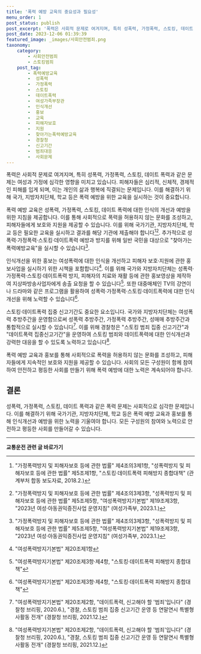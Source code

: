 ```yaml
---
title: '폭력 예방 교육의 중요성과 필요성'
menu_order: 1
post_status: publish
post_excerpt: '폭력은 사회적 문제로 여겨지며, 특히 성폭력, 가정폭력, 스토킹, 데이트 폭력과 같은 문제는 여성과 가정에 심각한 영향을 미치고 있습니다. 피해자들은 심리적, 신체적, 경제적인 피해를 입게 되며, 이는 개인의 삶과 행복에 직결되는 문제입니다. 이를 해결하기 위해 국가, 지방자치단체, 학교 등은 폭력 예방을 위한 교육을 실시하는 것이 중요합니다.'
post_date: 2023-12-06 01:39:39
featured_image: _images/사회안전범죄.png
taxonomy:
    category:
        - 사회안전범죄
        - 스토킹범죄
    post_tag:
        - 폭력예방교육
        -  성폭력
        -  가정폭력
        -  스토킹
        -  데이트폭력
        -  여성가족부장관
        -  인식개선
        -  홍보
        -  교육
        -  피해자보호
        -  지원
        -  찾아가는폭력예방교육
        -  경찰청
        -  신고기간
        -  범죄대응
        -  사회문제
---
```



폭력은 사회적 문제로 여겨지며, 특히 성폭력, 가정폭력, 스토킹, 데이트 폭력과 같은 문제는 여성과 가정에 심각한 영향을 미치고 있습니다. 피해자들은 심리적, 신체적, 경제적인 피해를 입게 되며, 이는 개인의 삶과 행복에 직결되는 문제입니다. 이를 해결하기 위해 국가, 지방자치단체, 학교 등은 폭력 예방을 위한 교육을 실시하는 것이 중요합니다.

폭력 예방 교육은 성폭력, 가정폭력, 스토킹, 데이트 폭력에 대한 인식의 개선과 예방을 위한 지침을 제공합니다. 이를 통해 사회적으로 폭력을 허용하지 않는 문화를 조성하고, 피해자들에게 보호와 지원을 제공할 수 있습니다. 이를 위해 국가기관, 지방자치단체, 학교 등은 필요한 교육을 실시하고 결과를 해당 기관에 제출해야 합니다[^1][^2]. 추가적으로 성폭력·가정폭력·스토킹·데이트폭력 예방과 방지를 위해 일반 국민을 대상으로 "찾아가는 폭력예방교육"을 실시할 수 있습니다[^3].

인식개선을 위한 홍보는 여성폭력에 대한 인식을 개선하고 피해자 보호·지원에 관한 홍보사업을 실시하기 위한 시책을 포함합니다[^4]. 이를 위해 국가와 지방자치단체는 성폭력·가정폭력·스토킹·데이트폭력 방지, 피해자의 치료와 재활 등에 관한 홍보영상을 제작하여 지상파방송사업자에게 송출 요청을 할 수 있습니다[^5]. 또한 대중매체인 TV의 강연이나 드라마와 같은 프로그램을 활용하여 성폭력·가정폭력·스토킹·데이트폭력에 대한 인식 개선을 위해 노력할 수 있습니다[^5].

스토킹·데이트폭력 집중 신고기간도 중요한 요소입니다. 국가와 지방자치단체는 여성폭력 추방주간을 운영함으로써 성폭력 추방주간, 가정폭력 추방주간, 성매매 추방주간과 통합적으로 실시할 수 있습니다[^6]. 이를 위해 경찰청은 "스토킹 범죄 집중 신고기간"과 "데이트폭력 집중신고기간"을 운영하여 스토킹 범죄와 데이트폭력에 대한 인식개선과 강력한 대응을 할 수 있도록 노력하고 있습니다[^6].

폭력 예방 교육과 홍보를 통해 사회적으로 폭력을 허용하지 않는 문화를 조성하고, 피해자들에게 지속적인 보호와 지원을 제공할 수 있습니다. 사회의 모든 구성원이 함께 참여하여 안전하고 평등한 사회를 만들기 위해 폭력 예방에 대한 노력은 계속되어야 합니다.

## **결론**

성폭력, 가정폭력, 스토킹, 데이트 폭력과 같은 폭력 문제는 사회적으로 심각한 문제입니다. 이를 해결하기 위해 국가기관, 지방자치단체, 학교 등은 폭력 예방 교육과 홍보를 통해 인식개선과 예방을 위한 노력을 기울여야 합니다. 모든 구성원의 참여와 노력으로 안전하고 평등한 사회를 만들어갈 수 있습니다.

[^1]: "가정폭력방지 및 피해자보호 등에 관한 법률" 제4조의3제1항, "성폭력방지 및 피해자보호 등에 관한 법률" 제5조제1항, "스토킹·데이트폭력 피해방지 종합대책" (관계부처 합동 보도자료, 2018.2.)
[^2]: "가정폭력방지 및 피해자보호 등에 관한 법률" 제4조의3제3항, "성폭력방지 및 피해자보호 등에 관한 법률" 제5조제5항, "여성폭력방지기본법" 제19조제3항, "2023년 여성·아동권익증진사업 운영지침" (여성가족부, 2023.1.)
[^3]: "가정폭력방지 및 피해자보호 등에 관한 법률" 제4조의3제3항, "성폭력방지 및 피해자보호 등에 관한 법률" 제5조제5항, "여성폭력방지기본법" 제19조제3항, "2023년 여성·아동권익증진사업 운영지침" (여성가족부, 2023.1.)
[^4]: "여성폭력방지기본법" 제20조제1항
[^5]: "여성폭력방지기본법" 제20조제3항·제4항, "스토킹·데이트폭력 피해방지 종합대책"
[^6]: "여성폭력방지기본법" 제20조제2항, "데이트폭력, 신고해야 할 '범죄'입니다" (경찰청 브리핑, 2020.6.), "경찰, 스토킹 범죄 집중 신고기간 운영 등 연말연시 특별형사활동 전개" (경찰청 브리핑, 2021.12.)
<!-- wp:separator -->
<hr class="wp-block-separator has-alpha-channel-opacity"/>
<!-- /wp:separator -->

<!-- wp:group {"backgroundColor":"base","layout":{"type":"constrained"}} -->
<div class="wp-block-group has-base-background-color has-background"><!-- wp:paragraph {"align":"center","fontSize":"medium"} -->
<p class="has-text-align-center has-large-font-size"><strong>교통운전 관련 글 바로가기</strong></p>
<!-- /wp:paragraph -->


<!-- wp:latest-posts
{"categories":[{"id":1440,"count":19,"description":"","link":"https://uknowlaw.com/category/%ea%b5%90%ed%86%b5%ec%9a%b4%ec%a0%84/","name":"교통운전","slug":"교통운전","taxonomy":"category","parent":0,"meta":[],"_links":{"self":[{"href":"https://uknowlaw.com/wp-json/wp/v2/categories/1440"}],"collection":[{"href":"https://uknowlaw.com/wp-json/wp/v2/categories"}],"about":[{"href":"https://uknowlaw.com/wp-json/wp/v2/taxonomies/category"}],"wp:post_type":[{"href":"https://uknowlaw.com/wp-json/wp/v2/posts?categories=1440"}],"curies":[{"name":"wp","href":"https://api.w.org/{rel}","templated":true}]}}],"postsToShow":100,"excerptLength":28,"postLayout":"grid","columns":2,"featuredImageAlign":"left","featuredImageSizeSlug":"large","fontSize":"small"} /--></div>
<!-- /wp:group -->